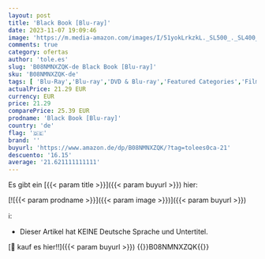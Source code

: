 ```yaml
---
layout: post
title: 'Black Book [Blu-ray]'
date: 2023-11-07 19:09:46
image: 'https://m.media-amazon.com/images/I/51yokLrkzkL._SL500_._SL400_.jpg'
comments: true
category: ofertas
author: 'tole.es'
slug: 'B08NMNXZQK-de Black Book [Blu-ray]'
sku: 'B08NMNXZQK-de'
tags: [ 'Blu-Ray','Blu-ray','DVD & Blu-ray','Featured Categories','Filme','Horror','Shops','Thriller','🇩🇪', ]
actualPrice: 21.29 EUR
currency: EUR
price: 21.29
comparePrice: 25.39 EUR
prodname: 'Black Book [Blu-ray]'
country: 'de'
flag: '🇩🇪'
brand: ''
buyurl: 'https://www.amazon.de/dp/B08NMNXZQK/?tag=tolees0ca-21'
descuento: '16.15'
average: '21.621111111111'
---
```


Es gibt ein [{{< param title >}}]({{< param buyurl >}}) hier:

[![{{< param prodname >}}]({{< param image >}})]({{< param buyurl >}})

ℹ️:

- Dieser Artikel hat KEINE Deutsche Sprache und Untertitel.

[🛒 kauf es hier!!]({{< param buyurl >}})
{{<world>}}B08NMNXZQK{{</world>}}
